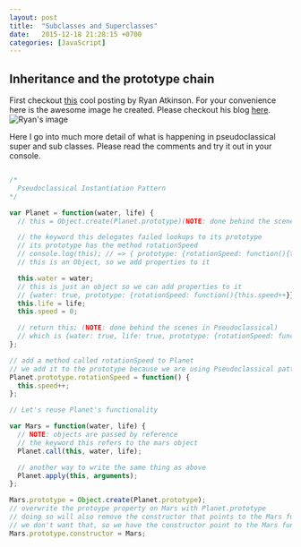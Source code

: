 ```yaml
---
layout: post
title:  "Subclasses and Superclasses"
date:   2015-12-18 21:28:15 +0700
categories: [JavaScript]
---
```


## Inheritance and the prototype chain

First checkout [this](http://www.ryanatkinson.io/javascript-instantiation-patterns/) cool posting by Ryan Atkinson. For your convenience here is the awesome image he created. Please checkout his blog [here](http://www.ryanatkinson.io/javascript-instantiation-patterns/). 
![Ryan's image](http://imageshack.com/a/img911/5519/fxn2D3.png)

Here I go into much more detail of what is happening in pseudoclassical super and sub classes. Please read the comments and try it out in your console. 

```js

/*
  Pseudoclassical Instantiation Pattern
*/

var Planet = function(water, life) {
  // this = Object.create(Planet.prototype)(NOTE: done behind the scenes in Pseudoclassical)

  // the keyword this delegates failed lookups to its prototype
  // its prototype has the method rotationSpeed
  // console.log(this); // => { prototype: {rotationSpeed: function(){this.speed++}}}
  // this is an Object, so we add properties to it

  this.water = water;
  // this is just an object so we can add properties to it
  // {water: true, prototype: {rotationSpeed: function(){this.speed++}}}
  this.life = life;
  this.speed = 0;

  // return this; (NOTE: done behind the scenes in Pseudoclassical)
  // which is {water: true, life: true, prototype: {rotationSpeed: function(){this.speed++}}}
};

// add a method called rotationSpeed to Planet
// we add it to the prototype because we are using Pseudoclassical pattern
Planet.prototype.rotationSpeed = function() {
  this.speed++;
};

// Let's reuse Planet's functionality

var Mars = function(water, life) {
  // NOTE: objects are passed by reference
  // the keyword this refers to the mars object
  Planet.call(this, water, life);

  // another way to write the same thing as above
  Planet.apply(this, arguments);
};

Mars.prototype = Object.create(Planet.prototype);
// overwrite the protoype property on Mars with Planet.prototype
// doing so will also remove the constructor that points to the Mars function
// we don't want that, so we have the constructor point to the Mars function again
Mars.prototype.constructor = Mars;

```